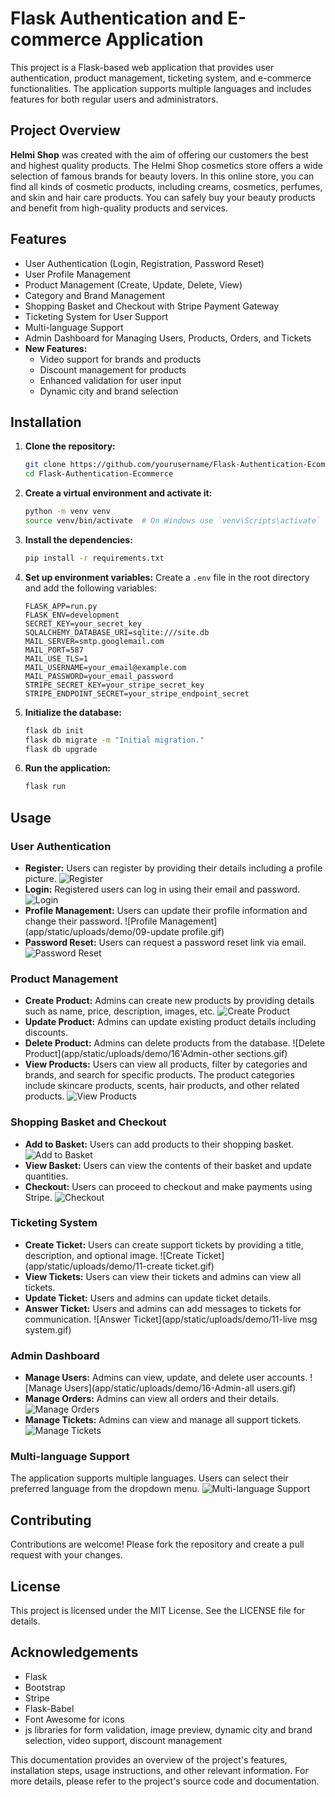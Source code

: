 # Flask Authentication and E-commerce Application

This project is a Flask-based web application that provides user authentication, product management, ticketing system, and e-commerce functionalities. The application supports multiple languages and includes features for both regular users and administrators.

## Project Overview

**Helmi Shop** was created with the aim of offering our customers the best and highest quality products. The Helmi Shop cosmetics store offers a wide selection of famous brands for beauty lovers. In this online store, you can find all kinds of cosmetic products, including creams, cosmetics, perfumes, and skin and hair care products. You can safely buy your beauty products and benefit from high-quality products and services.

## Features

- User Authentication (Login, Registration, Password Reset)
- User Profile Management
- Product Management (Create, Update, Delete, View)
- Category and Brand Management
- Shopping Basket and Checkout with Stripe Payment Gateway
- Ticketing System for User Support
- Multi-language Support
- Admin Dashboard for Managing Users, Products, Orders, and Tickets
- **New Features:**
  - Video support for brands and products
  - Discount management for products
  - Enhanced validation for user input
  - Dynamic city and brand selection

## Installation

1. **Clone the repository:**
   ```bash
   git clone https://github.com/yourusername/Flask-Authentication-Ecommerce.git
   cd Flask-Authentication-Ecommerce
   ```

2. **Create a virtual environment and activate it:**
   ```bash
   python -m venv venv
   source venv/bin/activate  # On Windows use `venv\Scripts\activate`
   ```

3. **Install the dependencies:**
   ```bash
   pip install -r requirements.txt
   ```

4. **Set up environment variables:** Create a `.env` file in the root directory and add the following variables:
   ```plaintext
   FLASK_APP=run.py
   FLASK_ENV=development
   SECRET_KEY=your_secret_key
   SQLALCHEMY_DATABASE_URI=sqlite:///site.db
   MAIL_SERVER=smtp.googlemail.com
   MAIL_PORT=587
   MAIL_USE_TLS=1
   MAIL_USERNAME=your_email@example.com
   MAIL_PASSWORD=your_email_password
   STRIPE_SECRET_KEY=your_stripe_secret_key
   STRIPE_ENDPOINT_SECRET=your_stripe_endpoint_secret
   ```

5. **Initialize the database:**
   ```bash
   flask db init
   flask db migrate -m "Initial migration."
   flask db upgrade
   ```

6. **Run the application:**
   ```bash
   flask run
   ```
## Usage

### User Authentication
- **Register:** Users can register by providing their details including a profile picture.
  ![Register](app/static/uploads/demo/12-registeration.gif)
- **Login:** Registered users can log in using their email and password.
  ![Login](app/static/uploads/demo/07-payment.gif)
- **Profile Management:** Users can update their profile information and change their password.
  ![Profile Management](app/static/uploads/demo/09-update profile.gif)
- **Password Reset:** Users can request a password reset link via email.
  ![Password Reset](app/static/uploads/demo/15-resetpassword.gif)

### Product Management
- **Create Product:** Admins can create new products by providing details such as name, price, description, images, etc.
  ![Create Product](app/static/uploads/demo/16-Admin-products.gif)
- **Update Product:** Admins can update existing product details including discounts.
- **Delete Product:** Admins can delete products from the database.
  ![Delete Product](app/static/uploads/demo/16'Admin-other sections.gif)
- **View Products:** Users can view all products, filter by categories and brands, and search for specific products. The product categories include skincare products, scents, hair products, and other related products.
  ![View Products](app/static/uploads/demo/1-intro.gif)

### Shopping Basket and Checkout
- **Add to Basket:** Users can add products to their shopping basket.
  ![Add to Basket](app/static/uploads/demo/06-basket.gif)
- **View Basket:** Users can view the contents of their basket and update quantities.
- **Checkout:** Users can proceed to checkout and make payments using Stripe.
  ![Checkout](app/static/uploads/demo/07-payment.gif)

### Ticketing System
- **Create Ticket:** Users can create support tickets by providing a title, description, and optional image.
  ![Create Ticket](app/static/uploads/demo/11-create ticket.gif)
- **View Tickets:** Users can view their tickets and admins can view all tickets.
- **Update Ticket:** Users and admins can update ticket details.
- **Answer Ticket:** Users and admins can add messages to tickets for communication.
  ![Answer Ticket](app/static/uploads/demo/11-live msg system.gif)

### Admin Dashboard
- **Manage Users:** Admins can view, update, and delete user accounts.
  ![Manage Users](app/static/uploads/demo/16-Admin-all users.gif)
- **Manage Orders:** Admins can view all orders and their details.
  ![Manage Orders](app/static/uploads/demo/16-Admin-orders.gif)
- **Manage Tickets:** Admins can view and manage all support tickets.
  ![Manage Tickets](app/static/uploads/demo/16-Admin-tickets.gif)

### Multi-language Support
The application supports multiple languages. Users can select their preferred language from the dropdown menu.
  ![Multi-language Support](app/static/uploads/demo/10-multilangual.gif)

## Contributing

Contributions are welcome! Please fork the repository and create a pull request with your changes.

## License

This project is licensed under the MIT License. See the LICENSE file for details.

## Acknowledgements

- Flask
- Bootstrap
- Stripe
- Flask-Babel
- Font Awesome for icons
- js libraries for form validation, image preview, dynamic city and brand selection, video support, discount management

This documentation provides an overview of the project's features, installation steps, usage instructions, and other relevant information. For more details, please refer to the project's source code and documentation.
